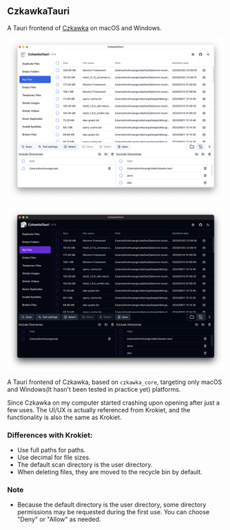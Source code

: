 ## CzkawkaTauri

A Tauri frontend of [Czkawka](https://github.com/qarmin/czkawka) on macOS and Windows.

![app light mode](./screenshots/1.png)

![app dark mode](./screenshots/2.png)

A Tauri frontend of Czkawka, based on `czkawka_core`, targeting only macOS and Windows(It hasn't been tested in practice yet) platforms.

Since Czkawka on my computer started crashing upon opening after just a few uses. The UI/UX is actually referenced from Krokiet, and the functionality is also the same as Krokiet.

### Differences with Krokiet:

- Use full paths for paths.
- Use decimal for file sizes.
- The default scan directory is the user directory.
- When deleting files, they are moved to the recycle bin by default.

### Note

- Because the default directory is the user directory, some directory permissions may be requested during the first use. You can choose "Deny" or "Allow" as needed.
